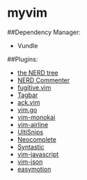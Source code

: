 # myvim

##Dependency Manager: 
* Vundle

##Plugins:
* [the NERD tree](https://github.com/scrooloose/nerdtree)
* [NERD Commenter](https://github.com/scrooloose/nerdcommenter)
* [fugitive.vim](https://github.com/tpope/vim-fugitive)
* [Tagbar](https://github.com/majutsushi/tagbar)
* [ack.vim](https://github.com/mileszs/ack.vim)
* [vim.go](https://github.com/fatih/vim-go)
* [vim-monokai](https://github.com/sickill/vim-monokai)
* [vim-airline](https://github.com/vim-airline/vim-airline)
* [UltiSnips](https://github.com/SirVer/ultisnips)
* [Neocomplete](https://github.com/Shougo/neocomplete.vim)
* [Syntastic](https://github.com/scrooloose/syntastic)
* [vim-javascript](https://github.com/pangloss/vim-javascript)
* [vim-json](https://github.com/elzr/vim-json)
* [easymotion](https://github.com/easymotion/vim-easymotion)
